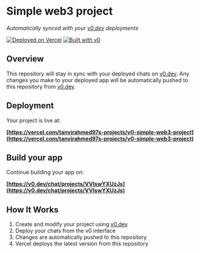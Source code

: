 # Simple web3 project

*Automatically synced with your [v0.dev](https://v0.dev) deployments*

[![Deployed on Vercel](https://img.shields.io/badge/Deployed%20on-Vercel-black?style=for-the-badge&logo=vercel)](https://vercel.com/tanvirahmed97s-projects/v0-simple-web3-project)
[![Built with v0](https://img.shields.io/badge/Built%20with-v0.dev-black?style=for-the-badge)](https://v0.dev/chat/projects/VVIswYXUzJs)

## Overview

This repository will stay in sync with your deployed chats on [v0.dev](https://v0.dev).
Any changes you make to your deployed app will be automatically pushed to this repository from [v0.dev](https://v0.dev).

## Deployment

Your project is live at:

**[https://vercel.com/tanvirahmed97s-projects/v0-simple-web3-project](https://vercel.com/tanvirahmed97s-projects/v0-simple-web3-project)**

## Build your app

Continue building your app on:

**[https://v0.dev/chat/projects/VVIswYXUzJs](https://v0.dev/chat/projects/VVIswYXUzJs)**

## How It Works

1. Create and modify your project using [v0.dev](https://v0.dev)
2. Deploy your chats from the v0 interface
3. Changes are automatically pushed to this repository
4. Vercel deploys the latest version from this repository